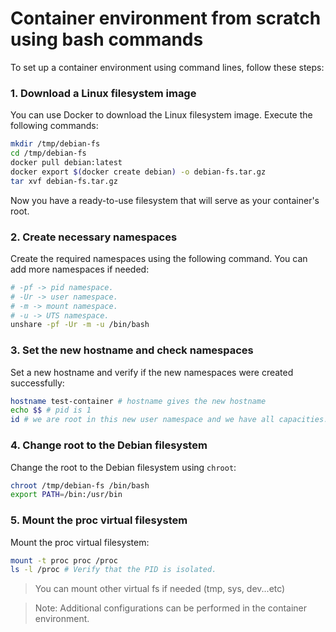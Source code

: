 # Container environment from scratch using bash commands

To set up a container environment using command lines, follow these steps:

### 1. Download a Linux filesystem image

You can use Docker to download the Linux filesystem image. Execute the following commands:

```sh
mkdir /tmp/debian-fs
cd /tmp/debian-fs
docker pull debian:latest
docker export $(docker create debian) -o debian-fs.tar.gz
tar xvf debian-fs.tar.gz
```

Now you have a ready-to-use filesystem that will serve as your container's root.

### 2. Create necessary namespaces

Create the required namespaces using the following command. You can add more namespaces if needed:

```sh
# -pf -> pid namespace.
# -Ur -> user namespace.
# -m -> mount namespace.
# -u -> UTS namespace.
unshare -pf -Ur -m -u /bin/bash
```

### 3. Set the new hostname and check namespaces

Set a new hostname and verify if the new namespaces were created successfully:

```sh
hostname test-container # hostname gives the new hostname
echo $$ # pid is 1
id # we are root in this new user namespace and we have all capacities.
```

### 4. Change root to the Debian filesystem

Change the root to the Debian filesystem using `chroot`:

```sh
chroot /tmp/debian-fs /bin/bash
export PATH=/bin:/usr/bin
```

### 5. Mount the proc virtual filesystem

Mount the proc virtual filesystem:

```sh
mount -t proc proc /proc
ls -l /proc # Verify that the PID is isolated.
```
> You can mount other virtual fs if needed (tmp, sys, dev...etc)

> Note: Additional configurations can be performed in the container environment.
